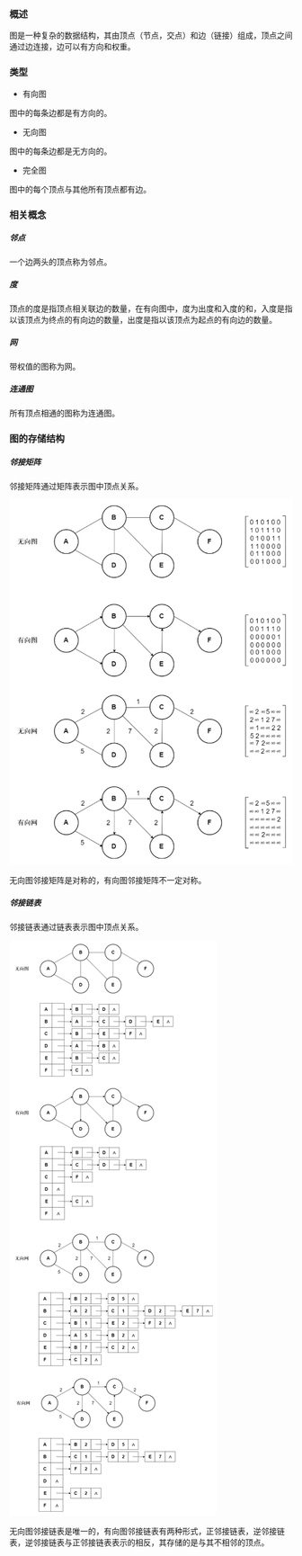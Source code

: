### 概述

图是一种复杂的数据结构，其由顶点（节点，交点）和边（链接）组成，顶点之间通过边连接，边可以有方向和权重。

### 类型

* 有向图

图中的每条边都是有方向的。

* 无向图

图中的每条边都是无方向的。

* 完全图

图中的每个顶点与其他所有顶点都有边。

### 相关概念

##### 邻点

一个边两头的顶点称为邻点。

##### 度

顶点的度是指顶点相关联边的数量，在有向图中，度为出度和入度的和，入度是指以该顶点为终点的有向边的数量，出度是指以该顶点为起点的有向边的数量。

##### 网

带权值的图称为网。

##### 连通图

所有顶点相通的图称为连通图。

### 图的存储结构

##### 邻接矩阵

邻接矩阵通过矩阵表示图中顶点关系。

<img src="./数据结构与算法/数据结构/image/邻接矩阵.png" alt="邻接矩阵"/>

无向图邻接矩阵是对称的，有向图邻接矩阵不一定对称。

##### 邻接链表

邻接链表通过链表表示图中顶点关系。

<img src="./数据结构与算法/数据结构/image/邻接链表.png" alt="邻接链表"/>

无向图邻接链表是唯一的，有向图邻接链表有两种形式，正邻接链表，逆邻接链表，逆邻接链表与正邻接链表表示的相反，其存储的是与其不相邻的顶点。